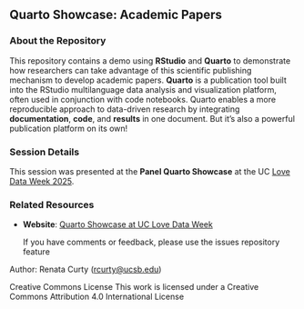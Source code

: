 ## Quarto Showcase: Academic Papers

### About the Repository
This repository contains a demo using **RStudio** and **Quarto** to demonstrate how researchers can take advantage of this scientific publishing mechanism to develop academic papers.
**Quarto** is a publication tool built into the RStudio multilanguage data analysis and visualization platform, often used in conjunction with code notebooks. Quarto enables a more reproducible approach to data-driven research by integrating **documentation**, **code**, and **results** in one document. But it’s also a powerful publication platform on its own!

### Session Details
This session was presented at the **Panel Quarto Showcase** at the UC [Love Data Week 2025](https://uc-love-data-week.github.io/2025/calendar#quarto).

### Related Resources
- **Website**: [Quarto Showcase at UC Love Data Week](https://ucsb-library-research-data-services.github.io/ucldw25-quarto-showcase)

  If you have comments or feedback, please use the issues repository feature

Author:
Renata Curty (rcurty@ucsb.edu)

Creative Commons License
This work is licensed under a Creative Commons Attribution 4.0 International License
